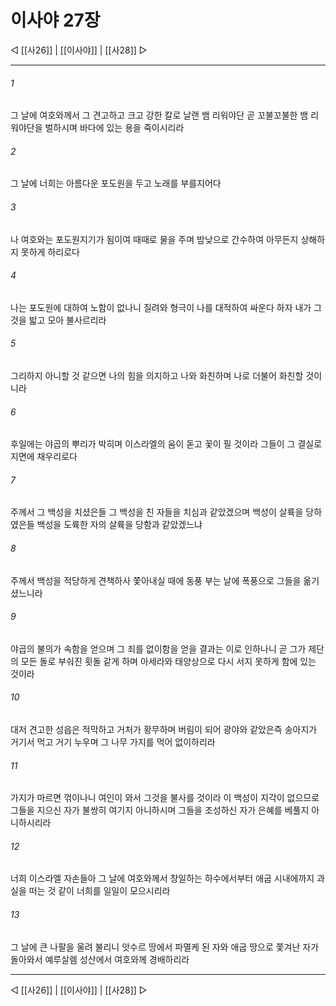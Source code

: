﻿# 이사야 27장

◁ [[사26]] | [[이사야]] | [[사28]] ▷
***

###### 1
그 날에 여호와께서 그 견고하고 크고 강한 칼로 날랜 뱀 리워야단 곧 꼬불꼬불한 뱀 리워야단을 벌하시며 바다에 있는 용을 죽이시리라

###### 2
그 날에 너희는 아름다운 포도원을 두고 노래를 부를지어다

###### 3
나 여호와는 포도원지기가 됨이여 때때로 물을 주며 밤낮으로 간수하여 아무든지 상해하지 못하게 하리로다

###### 4
나는 포도원에 대하여 노함이 없나니 질려와 형극이 나를 대적하여 싸운다 하자 내가 그것을 밟고 모아 불사르리라

###### 5
그리하지 아니할 것 같으면 나의 힘을 의지하고 나와 화친하며 나로 더불어 화친할 것이니라

###### 6
후일에는 야곱의 뿌리가 박히며 이스라엘의 움이 돋고 꽃이 필 것이라 그들이 그 결실로 지면에 채우리로다

###### 7
주께서 그 백성을 치셨은들 그 백성을 친 자들을 치심과 같았겠으며 백성이 살륙을 당하였은들 백성을 도륙한 자의 살륙을 당함과 같았겠느냐

###### 8
주께서 백성을 적당하게 견책하사 쫓아내실 때에 동풍 부는 날에 폭풍으로 그들을 옮기셨느니라

###### 9
야곱의 불의가 속함을 얻으며 그 죄를 없이함을 얻을 결과는 이로 인하나니 곧 그가 제단의 모든 돌로 부숴진 횟돌 같게 하며 아세라와 태양상으로 다시 서지 못하게 함에 있는 것이라

###### 10
대저 견고한 성읍은 적막하고 거처가 황무하며 버림이 되어 광야와 같았은즉 송아지가 거기서 먹고 거기 누우며 그 나무 가지를 먹어 없이하리라

###### 11
가지가 마르면 꺾이나니 여인이 와서 그것을 불사를 것이라 이 백성이 지각이 없으므로 그들을 지으신 자가 불쌍히 여기지 아니하시며 그들을 조성하신 자가 은혜를 베풀지 아니하시리라

###### 12
너희 이스라엘 자손들아 그 날에 여호와께서 창일하는 하수에서부터 애굽 시내에까지 과실을 떠는 것 같이 너희를 일일이 모으시리라

###### 13
그 날에 큰 나팔을 울려 불리니 앗수르 땅에서 파멸케 된 자와 애굽 땅으로 쫓겨난 자가 돌아와서 예루살렘 성산에서 여호와께 경배하리라

***
◁ [[사26]] | [[이사야]] | [[사28]] ▷
